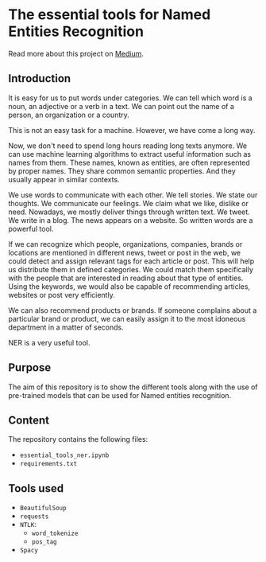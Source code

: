 # The essential tools for Named Entities Recognition

Read more about this project on [Medium](https://towardsdatascience.com/discovering-the-essential-tools-for-named-entities-recognition-8176c94d9747).

## Introduction

It is easy for us to put words under categories. We can tell which word is a noun, an adjective or a verb in a text. We can point out the name of a person, an organization or a country.

This is not an easy task for a machine. However, we have come a long way.

Now, we don't need to spend long hours reading long texts anymore. We can use machine learning algorithms to extract useful information such as names from them. These names, known as entities, are often represented by proper names. They share common semantic properties. And they usually appear in similar contexts.

We use words to communicate with each other. We tell stories. We state our thoughts. We communicate our feelings. We claim what we like, dislike or need. Nowadays, we mostly deliver things through written text. We tweet. We write in a blog. The news appears on a website. So written words are a powerful tool.

If we can recognize which people, organizations, companies, brands or locations are mentioned in different news, tweet or post in the web, we could detect and assign relevant tags for each article or post. This will help us distribute them in defined categories. We could match them specifically with the people that are interested in reading about that type of entities. Using the keywords, we would also be capable of recommending articles, websites or post very efficiently. 

We can also recommend products or brands. If someone complains about a particular brand or product, we can easily assign it to the most idoneous department in a matter of seconds. 

NER is a very useful tool. 

## Purpose

The aim of this repository is to show the different tools along with the use of pre-trained models that can be used for Named entities recognition.

## Content 

The repository contains the following files:

- `essential_tools_ner.ipynb`
- `requirements.txt`

## Tools used

- `BeautifulSoup`
- `requests`
- `NTLK`:
  - `word_tokenize`
  - `pos_tag`
- `Spacy`
